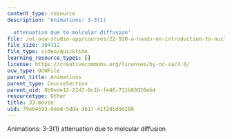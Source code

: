 ```yaml
---
content_type: resource
description: 'Animations: 3-3(1)

  attenuation due to molcular diffusion'
file: /ol-ocw-studio-app/courses/22-920-a-hands-on-introduction-to-nuclear-magnetic-resonance-january-iap-1997/79e64593deed5dda3b1741f2d5d9d260_33.movie
file_size: 304312
file_type: video/quicktime
learning_resource_types: []
license: https://creativecommons.org/licenses/by-nc-sa/4.0/
ocw_type: OCWFile
parent_title: Animations
parent_type: CourseSection
parent_uid: 8b9ede12-22d7-0c1b-fe46-711b03026eb4
resourcetype: Other
title: 33.movie
uid: 79e64593-deed-5dda-3b17-41f2d5d9d260
---
```

Animations: 3-3(1)
attenuation due to molcular diffusion